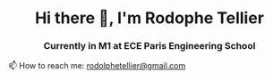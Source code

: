 <h1 align="center"> Hi there 👋, I'm Rodophe Tellier </h1>

<h3 align="center">Currently in M1 at ECE Paris Engineering School</h3>

📫 How to reach me: rodolphetellier@gmail.com
